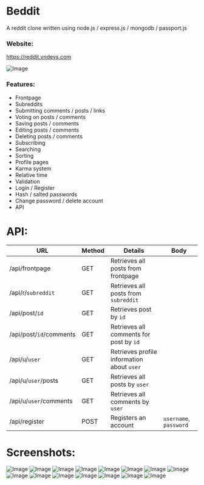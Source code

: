 # Beddit
A reddit clone written using node.js / express.js / mongodb / passport.js

### Website:
https://reddit.vndevs.com

![Image](https://i.imgur.com/HbpGIZP.png)


### Features:
* Frontpage
* Subreddits
* Submitting comments / posts / links
* Voting on posts / comments
* Saving posts / comments
* Editing posts / comments
* Deleting posts / comments
* Subscribing
* Searching
* Sorting
* Profile pages
* Karma system
* Relative time
* Validation
* Login / Register
* Hash / salted passwords
* Change password / delete account
* API

# API:
URL | Method | Details | Body
---- | ---- | ---- | ----
/api/frontpage | GET | Retrieves all posts from frontpage
/api/r/```subreddit``` | GET | Retrieves all posts from ```subreddit```
/api/post/```id``` | GET | Retrieves post by ```id```
/api/post/```id```/comments | GET | Retrieves all comments for post by ```id```
/api/u/```user``` | GET | Retrieves profile information about ```user```
/api/u/```user```/posts | GET | Retrieves all posts by ```user```
/api/u/```user```/comments | GET | Retrieves all comments by ```user```
/api/register | POST | Registers an account | ```username```, ```password```

# Screenshots:
![Image](https://i.imgur.com/QWmcJG7.png)
![Image](https://i.imgur.com/Cf1kpy7.png)
![Image](https://i.imgur.com/vwjY3hI.png)
![Image](https://i.imgur.com/f0cJpfS.png)
![Image](https://i.imgur.com/fOl9v5E.png)
![Image](https://i.imgur.com/RSZ1ruw.png)
![Image](https://i.imgur.com/4aHHz4W.png)
![Image](https://i.imgur.com/g1sjo8w.png)
![Image](https://i.imgur.com/BVlLpbB.png)
![Image](https://i.imgur.com/YfNOatP.png)
![Image](https://i.imgur.com/c9r0FlE.png)
![Image](https://i.imgur.com/Hny7gIj.png)
![Image](https://i.imgur.com/G5TlBe2.png)
![Image](https://i.imgur.com/EQNKpbN.png)
![Image](https://i.imgur.com/s8jfuap.png)
